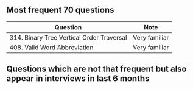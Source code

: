 ## Most frequent 70 questions
| Question                | Note                         
| ------------------------| ------------------------------ 
| 314. Binary Tree Vertical Order Traversal | Very familiar
| 408. Valid Word Abbreviation | Very familiar

## Questions which are not that frequent but also appear in interviews in last 6 months
